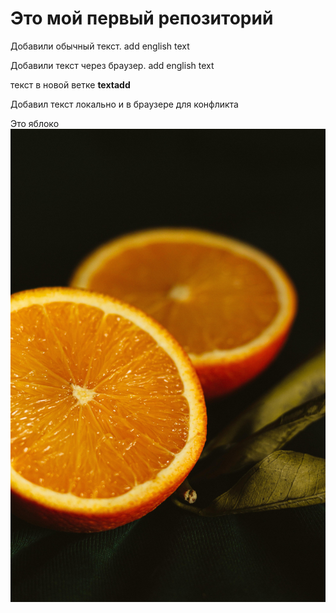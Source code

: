 # Это мой первый репозиторий

Добавили обычный текст. add english text


Добавили текст через браузер. add english text


текст в новой ветке **textadd**


Добавил текст локально и в браузере для конфликта

Это яблоко
![apple](orange.jpeg)